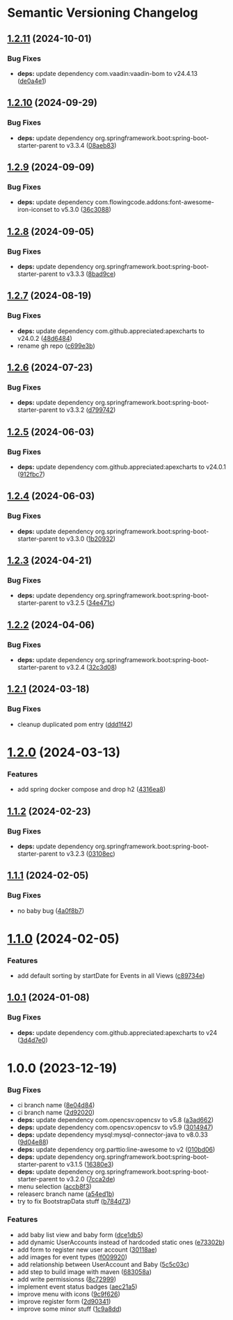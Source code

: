 # Semantic Versioning Changelog

## [1.2.11](https://github.com/zisuu/baby-tracker-vaadin/compare/v1.2.10...v1.2.11) (2024-10-01)


### Bug Fixes

* **deps:** update dependency com.vaadin:vaadin-bom to v24.4.13 ([de0a4e1](https://github.com/zisuu/baby-tracker-vaadin/commit/de0a4e1f6c150e128826958a556f27f43b8fcd69))

## [1.2.10](https://github.com/zisuu/baby-tracker-vaadin/compare/v1.2.9...v1.2.10) (2024-09-29)


### Bug Fixes

* **deps:** update dependency org.springframework.boot:spring-boot-starter-parent to v3.3.4 ([08aeb83](https://github.com/zisuu/baby-tracker-vaadin/commit/08aeb83f654ec5c75297539d991bd36f009097ab))

## [1.2.9](https://github.com/zisuu/baby-tracker-vaadin/compare/v1.2.8...v1.2.9) (2024-09-09)


### Bug Fixes

* **deps:** update dependency com.flowingcode.addons:font-awesome-iron-iconset to v5.3.0 ([36c3088](https://github.com/zisuu/baby-tracker-vaadin/commit/36c30881ec6562b548c4037d545d31a1ab3350ec))

## [1.2.8](https://github.com/zisuu/baby-tracker-vaadin/compare/v1.2.7...v1.2.8) (2024-09-05)


### Bug Fixes

* **deps:** update dependency org.springframework.boot:spring-boot-starter-parent to v3.3.3 ([8bad9ce](https://github.com/zisuu/baby-tracker-vaadin/commit/8bad9ce1976a1bf1ef186b85985b9cfbedea1b73))

## [1.2.7](https://github.com/zisuu/baby-tracker-vaadin/compare/v1.2.6...v1.2.7) (2024-08-19)


### Bug Fixes

* **deps:** update dependency com.github.appreciated:apexcharts to v24.0.2 ([48d6484](https://github.com/zisuu/baby-tracker-vaadin/commit/48d6484040c1c1328c40d76bce9c2a011db95e01))
* rename gh repo ([c699e3b](https://github.com/zisuu/baby-tracker-vaadin/commit/c699e3b14bfe43a0fa48e0e533910b4d4287e497))

## [1.2.6](https://github.com/zisuu/baby-tracker-v2/compare/v1.2.5...v1.2.6) (2024-07-23)


### Bug Fixes

* **deps:** update dependency org.springframework.boot:spring-boot-starter-parent to v3.3.2 ([d799742](https://github.com/zisuu/baby-tracker-v2/commit/d7997426fb0d84b47e4c9ca8acb26977843a1205))

## [1.2.5](https://github.com/zisuu/baby-tracker-v2/compare/v1.2.4...v1.2.5) (2024-06-03)


### Bug Fixes

* **deps:** update dependency com.github.appreciated:apexcharts to v24.0.1 ([912fbc7](https://github.com/zisuu/baby-tracker-v2/commit/912fbc748081d187085783739b6ff6c2e6d0d1ed))

## [1.2.4](https://github.com/zisuu/baby-tracker-v2/compare/v1.2.3...v1.2.4) (2024-06-03)


### Bug Fixes

* **deps:** update dependency org.springframework.boot:spring-boot-starter-parent to v3.3.0 ([1b20932](https://github.com/zisuu/baby-tracker-v2/commit/1b20932b1ac01cf23501b29c762b3f16ced8253d))

## [1.2.3](https://github.com/zisuu/baby-tracker-v2/compare/v1.2.2...v1.2.3) (2024-04-21)


### Bug Fixes

* **deps:** update dependency org.springframework.boot:spring-boot-starter-parent to v3.2.5 ([34e471c](https://github.com/zisuu/baby-tracker-v2/commit/34e471cafbf5594dfea8a527c1bbd4e92a4ed08c))

## [1.2.2](https://github.com/zisuu/baby-tracker-v2/compare/v1.2.1...v1.2.2) (2024-04-06)


### Bug Fixes

* **deps:** update dependency org.springframework.boot:spring-boot-starter-parent to v3.2.4 ([32c3d08](https://github.com/zisuu/baby-tracker-v2/commit/32c3d08a3b3a4630ff5298dfb19195fcc11f545c))

## [1.2.1](https://github.com/zisuu/baby-tracker-v2/compare/v1.2.0...v1.2.1) (2024-03-18)


### Bug Fixes

* cleanup duplicated pom entry ([ddd1f42](https://github.com/zisuu/baby-tracker-v2/commit/ddd1f429e5c8967d62b4713f0486b2ceee59c0b7))

# [1.2.0](https://github.com/zisuu/baby-tracker-v2/compare/v1.1.2...v1.2.0) (2024-03-13)


### Features

* add spring docker compose and drop h2 ([4316ea8](https://github.com/zisuu/baby-tracker-v2/commit/4316ea85e768e24e56c25e53583e04ce24788e4d))

## [1.1.2](https://github.com/zisuu/baby-tracker-v2/compare/v1.1.1...v1.1.2) (2024-02-23)


### Bug Fixes

* **deps:** update dependency org.springframework.boot:spring-boot-starter-parent to v3.2.3 ([03108ec](https://github.com/zisuu/baby-tracker-v2/commit/03108ec19caef5af601278ed30b336e9905342f6))

## [1.1.1](https://github.com/zisuu/baby-tracker-v2/compare/v1.1.0...v1.1.1) (2024-02-05)


### Bug Fixes

* no baby bug ([4a0f8b7](https://github.com/zisuu/baby-tracker-v2/commit/4a0f8b7dac84c537fbd9489959140346e3879a9b))

# [1.1.0](https://github.com/zisuu/baby-tracker-v2/compare/v1.0.1...v1.1.0) (2024-02-05)


### Features

* add default sorting by startDate for Events in all Views ([c89734e](https://github.com/zisuu/baby-tracker-v2/commit/c89734e80768be775645a2b5cb74205b766da728))

## [1.0.1](https://github.com/zisuu/baby-tracker-v2/compare/v1.0.0...v1.0.1) (2024-01-08)


### Bug Fixes

* **deps:** update dependency com.github.appreciated:apexcharts to v24 ([3d4d7e0](https://github.com/zisuu/baby-tracker-v2/commit/3d4d7e009c79b71d7ff02a7a017896d5078e256c))

# 1.0.0 (2023-12-19)


### Bug Fixes

* ci branch name ([8e04d84](https://github.com/zisuu/baby-tracker-v2/commit/8e04d8477d27a5e5498bca7f5eab792578ce78f0))
* ci branch name ([2d92020](https://github.com/zisuu/baby-tracker-v2/commit/2d92020c2fcaf3b0061c8e1087a161a205921bed))
* **deps:** update dependency com.opencsv:opencsv to v5.8 ([a3ad662](https://github.com/zisuu/baby-tracker-v2/commit/a3ad6622e0d7ebb7dd250d290da25322d92a339e))
* **deps:** update dependency com.opencsv:opencsv to v5.9 ([3014947](https://github.com/zisuu/baby-tracker-v2/commit/301494758ef833329091341edfb3b15f30464c0f))
* **deps:** update dependency mysql:mysql-connector-java to v8.0.33 ([9d04e88](https://github.com/zisuu/baby-tracker-v2/commit/9d04e885f6ac96f20cc0c67f528233bd8f36325c))
* **deps:** update dependency org.parttio:line-awesome to v2 ([010bd06](https://github.com/zisuu/baby-tracker-v2/commit/010bd06d252e13b44a51ea2b066ae7ead4ab1f8e))
* **deps:** update dependency org.springframework.boot:spring-boot-starter-parent to v3.1.5 ([16380e3](https://github.com/zisuu/baby-tracker-v2/commit/16380e31eaa893f7ffd03d96c150713c20ce4161))
* **deps:** update dependency org.springframework.boot:spring-boot-starter-parent to v3.2.0 ([7cca2de](https://github.com/zisuu/baby-tracker-v2/commit/7cca2debcb07b18fd1a5d6e98bae8a517f020a1b))
* menu selection ([accb8f3](https://github.com/zisuu/baby-tracker-v2/commit/accb8f320f8e31e5f0eb99df8482a547226d6913))
* releaserc branch name ([a54ed1b](https://github.com/zisuu/baby-tracker-v2/commit/a54ed1b4bee6992fb71ad2b2a5fc291b1f81c569))
* try to fix BootstrapData stuff ([b784d73](https://github.com/zisuu/baby-tracker-v2/commit/b784d733a6d10cfa3c75935d1005977be542d629))


### Features

* add baby list view and baby form ([dce1db5](https://github.com/zisuu/baby-tracker-v2/commit/dce1db57c19bdc97e715fec04a079e237ef92c24))
* add dynamic UserAccounts instead of hardcoded static ones ([e73302b](https://github.com/zisuu/baby-tracker-v2/commit/e73302bb977f81e5d5179151983b9afba2dbb17b))
* add form to register new user account ([30118ae](https://github.com/zisuu/baby-tracker-v2/commit/30118ae67c8cac8e9cfd8583385a9779e7b3a87e))
* add images for event types ([f009920](https://github.com/zisuu/baby-tracker-v2/commit/f009920bcbb062807dc2c0e40d67c33340ddf1fd))
* add relationship between UserAccount and Baby ([5c5c03c](https://github.com/zisuu/baby-tracker-v2/commit/5c5c03c2f6e486d0e76a07b65e8691cf53a0762c))
* add step to build image with maven ([683058a](https://github.com/zisuu/baby-tracker-v2/commit/683058aa818c286bd3f0c6ac1a4ff65c053ab7c0))
* add write permissionss ([8c72999](https://github.com/zisuu/baby-tracker-v2/commit/8c72999e8fc361800de495b2dd5e53b5035d8938))
* implement event status badges ([aec21a5](https://github.com/zisuu/baby-tracker-v2/commit/aec21a57768618103cc1fc6339db9673225e1da8))
* improve menu with icons ([9c9f626](https://github.com/zisuu/baby-tracker-v2/commit/9c9f6265968143e427e5674abe99905ad7986e61))
* improve register form ([2d90341](https://github.com/zisuu/baby-tracker-v2/commit/2d90341a97cec10677d3a18ec66b17664b080c40))
* improve some minor stuff ([1c9a8dd](https://github.com/zisuu/baby-tracker-v2/commit/1c9a8dd8e0c4289b130068671f8f8e95f9413ed7))
